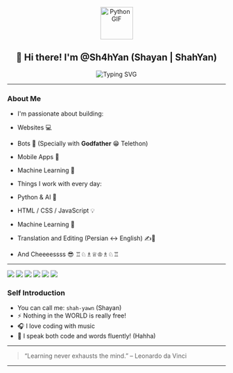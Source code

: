 <p align="center">
 <img src="https://media.giphy.com/media/KAq5w47R9rmTuvWOWa/giphy.gif" width="75" alt="Python GIF" />
</p>
<h2 align="center">👋 Hi there! I'm @Sh4hYan (Shayan | ShahYan)</h2>

<p align="center">
<img src="https://readme-typing-svg.herokuapp.com?font=Fira+Code&weight=500&size=24&pause=1000&color=00F5FF&vCenter=true&width=435&lines=Telegram+Bot+Builder++Telethon+;Machine+Learning+And+Ai+Lover;Translator+%26+Editor+And+Typist;Always+Learning+New+Things" alt="Typing SVG" />
</p>

---

### About Me
-  I'm passionate about building:
  - Websites 💻
  - Bots 🤖 (Specially with **Godfather** 😁 Telethon)
  - Mobile Apps 📱
  - Machine Learning 🤯

-  Things I work with every day:
  - Python & AI 🤖  
  - HTML / CSS / JavaScript 💡  
  - Machine Learning 🧪  
  - Translation and Editing (Persian ↔ English) ✍️📘
  - And Cheeeessss 😎 ♖♘♗♕♔♗♘♖
---
<p>
  <img src="https://img.shields.io/badge/Python-3670A0?style=for-the-badge&logo=python&logoColor=ffdd54"/>
  <img src="https://img.shields.io/badge/HTML5-E34F26?style=for-the-badge&logo=html5&logoColor=white"/>
  <img src="https://img.shields.io/badge/CSS3-1572B6?style=for-the-badge&logo=css3&logoColor=white"/>
  <img src="https://img.shields.io/badge/JavaScript-F7DF1E?style=for-the-badge&logo=javascript&logoColor=black"/>
  <img src="https://img.shields.io/badge/Telethon-0088CC?style=for-the-badge&logo=telegram&logoColor=white"/>
  <img src="https://img.shields.io/badge/VS_Code-007ACC?style=for-the-badge&logo=visual-studio-code&logoColor=white"/>
</p>

###  Self Introduction

- You can call me: `shah-yawn`  (Shayan)
- ⚡ Nothing in the WORLD is really free!  
- 🎧 I love coding with music  
- 💬 I speak both code and words fluently! (Hahha)

---

> “Learning never exhausts the mind.” – Leonardo da Vinci

---

